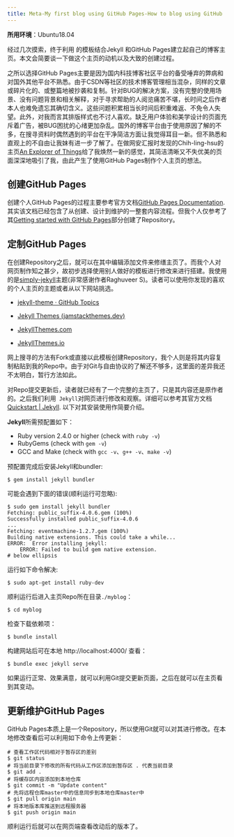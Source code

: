 ```yaml
---
title: Meta-My first blog using GitHub Pages-How to blog using GitHub
---
```


**所用环境**：Ubuntu18.04

经过几次摸索，终于利用 的模板结合Jekyll 和GitHub Pages建立起自己的博客主页。本文会简要谈一下做这个主页的动机以及大致的创建过程。

之所以选择GitHub Pages主要是因为国内科技博客社区平台的备受唾弃的弊病和对国外其他平台不熟悉。由于CSDN等社区的技术博客管理相当混杂，同样的文章或碎片化的、或整篇地被抄袭和复制。针对BUG的解决方案，没有完整的使用场景、没有问题背景和相关解释，对于寻求帮助的人阅览痛苦不堪，长时间之后作者本人也难免遗忘其确切含义。这些问题积累相当长时间后积重难返、不免令人失望。此外，对我而言其排版样式也不讨人喜欢。缺乏用户体验和美学设计的页面充斥着广告，被BUG困扰的心绪更加杂乱。国外的博客平台由于使用原因了解的不多，在搜寻资料时偶然遇到的平台在干净简洁方面让我觉得耳目一新。但不熟悉和直观上的不自由让我妹有进一步了解了。在做网安汇报时发现的Chih-ling-hsu的主页[An Explorer of Things](https://chih-ling-hsu.github.io/)给了我焕然一新的感觉，其简洁清晰又不失优美的页面深深地吸引了我，由此产生了使用GitHub Pages制作个人主页的想法。

## 创建GitHub Pages

创建个人GitHub Pages的过程主要参考官方文档[GitHub Pages Documentation](https://docs.github.com/en/pages). 其实该文档已经包含了从创建、设计到维护的一整套内容流程。但我个人仅参考了其[Getting started with GitHub Pages](https://docs.github.com/en/pages/getting-started-with-github-pages)部分创建了Repository。

## 定制GitHub Pages

在创建Repository之后，就可以在其中编辑添加文件来修缮主页了。而我个人对网页制作知之甚少，故初步选择使用别人做好的模板进行修改来进行搭建。我使用的是[simply-jekyll](https://github.com/raghuveerdotnet/simply-jekyll)主题(非常感谢作者Raghuveer S)。读者可以使用你发现的喜欢的个人主页的主题或者从以下网站挑选。

* [jekyll-theme · GitHub Topics](https://github.com/topics/jekyll-theme)

* [Jekyll Themes (jamstackthemes.dev)](https://jamstackthemes.dev/ssg/jekyll/)

* [JekyllThemes.com](http://jekyllthemes.org/)

* [JekyllThemes.io](https://jekyllthemes.io/)

网上搜寻的方法有Fork或直接以此模板创建Repository，我个人则是将其内容复制粘贴到我的Repo中。由于对Git与自由协议的了解还不够多，这里面的差异我还不太明白，暂行方法如此。

对Repo提交更新后，读者就已经有了一个完整的主页了，只是其内容还是原作者的。之后我们利用` Jekyll`对网页进行修改和观察。详细可以参考其官方文档 [Quickstart \| Jekyll](https://jekyllrb.com/docs/). 以下对其安装使用作简要介绍。

**Jekyll**所需预配置如下：

* Ruby version 2.4.0 or higher (check with `ruby -v`)
* RubyGems (check with `gem -v`)
* GCC and Make (check with `gcc -v`、`g++ -v`、`make -v`)

预配置完成后安装Jekyll和bundler:

```shell
$ gem install jekyll bundler
```

可能会遇到下面的错误(顺利运行可忽略):

```shell
$ sudo gem install jekyll bundler
Fetching: public_suffix-4.0.6.gem (100%)
Successfully installed public_suffix-4.0.6
...
Fetching: eventmachine-1.2.7.gem (100%)
Building native extensions. This could take a while...
ERROR:  Error installing jekyll:
	ERROR: Failed to build gem native extension.
# below ellipsis
```

运行如下命令解决:

```shell
$ sudo apt-get install ruby-dev
```

顺利运行后进入主页Repo所在目录`./myblog`：

```shell
$ cd myblog
```

检查下载依赖项：

```shell
$ bundle install
```

构建网站后可在本地 http://localhost:4000/ 查看：

```shell
$ bundle exec jekyll serve
```

如果运行正常、效果满意，就可以利用Git提交更新页面，之后在就可以在主页看到其变动。

## 更新维护GitHub Pages

GitHub Pages本质上是一个Repository，所以使用Git就可以对其进行修改。在本地修改查看后可以利用如下命令上传更新：

```shell
# 查看工作区代码相对于暂存区的差别
$ git status
# 将当前目录下修改的所有代码从工作区添加到暂存区 . 代表当前目录
$ git add .
# 将缓存区内容添加到本地仓库
$ git commit -m "Update content"
# 先将远程仓库master中的信息同步到本地仓库master中
$ git pull origin main
# 将本地版本库推送到远程服务器
$ git push origin main  
```

顺利运行后就可以在网页端查看改动后的版本了。





